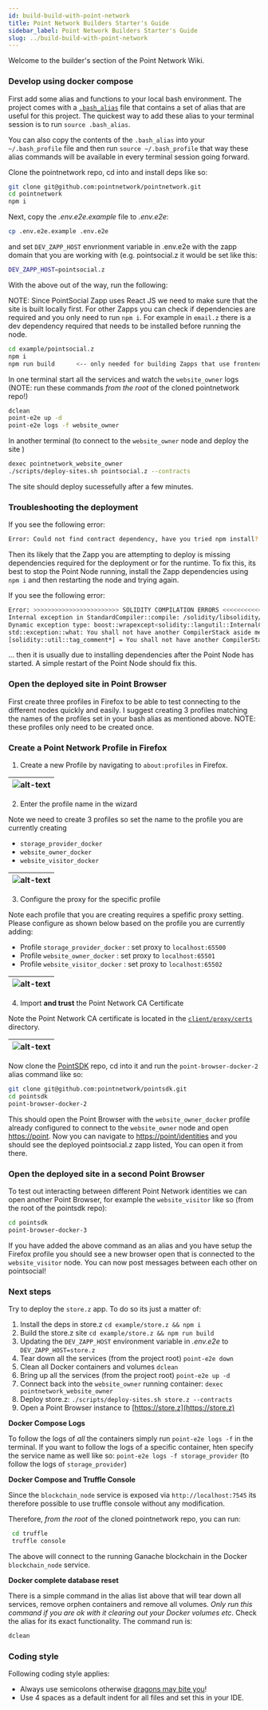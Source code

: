 ```yaml
---
id: build-build-with-point-network
title: Point Network Builders Starter's Guide
sidebar_label: Point Network Builders Starter's Guide
slug: ../build-build-with-point-network
---
```


Welcome to the builder's section of the Point Network Wiki.

### Develop using docker compose

First add some alias and functions to your local bash environment. The project comes with a [`.bash_alias`](https://github.com/pointnetwork/pointnetwork/blob/develop/.bash_alias) file that contains a set of alias that are useful for this project. The quickest way to add these alias to your terminal session is to run `source .bash_alias`.

You can also copy the contents of the `.bash_alias` into your `~/.bash_profile` file and then run `source ~/.bash_profile` that way these alias commands will be available in every terminal session going forward.

Clone the pointnetwork repo, cd into and install deps like so:

```bash
git clone git@github.com:pointnetwork/pointnetwork.git
cd pointnetwork
npm i
```

Next, copy the *.env.e2e.example* file to *.env.e2e*:

```bash
cp .env.e2e.example .env.e2e
```

and set `DEV_ZAPP_HOST` envrionment variable in .env.e2e with the zapp domain that you are working with (e.g. pointsocial.z it would be set like this:

```bash
DEV_ZAPP_HOST=pointsocial.z
```

With the above out of the way, run the following:

NOTE: Since PointSocial Zapp uses React JS we need to make sure that the site is built locally first. For other Zapps you can check if dependencies are required and you only need to run `npm i`. For example in `email.z` there is a dev dependency required that needs to be installed before running the node.

```bash
cd example/pointsocial.z
npm i
npm run build      <-- only needed for building Zapps that use frontend libraries like React JS
```

In one terminal start all the services and watch the `website_owner` logs (NOTE: run these commands *from the root* of the cloned pointnetwork repo!)

```bash
dclean
point-e2e up -d
point-e2e logs -f website_owner
```

In another terminal (to connect to the `website_owner` node and deploy the site )

```bash
dexec pointnetwork_website_owner
./scripts/deploy-sites.sh pointsocial.z --contracts
```

The site should deploy sucessefully after a few minutes.

### Troubleshooting the deployment

If you see the following error:

```bash
Error: Could not find contract dependency, have you tried npm install?
```

Then its likely that the Zapp you are attempting to deploy is missing dependencies required for the deployment or for the runtime. To fix this, its best to stop the Point Node running, install the Zapp dependencies using `npm i` and then restarting the node and trying again.

If you see the following error:

```bash
Error: >>>>>>>>>>>>>>>>>>>>>>>> SOLIDITY COMPILATION ERRORS <<<<<<<<<<<<<<<<<<<<<<<<
Internal exception in StandardCompiler::compile: /solidity/libsolidity/interface/CompilerStack.cpp(104): Throw in function solidity::frontend::CompilerStack::CompilerStack(ReadCallback::Callback)
Dynamic exception type: boost::wrapexcept<solidity::langutil::InternalCompilerError>
std::exception::what: You shall not have another CompilerStack aside me.
[solidity::util::tag_comment*] = You shall not have another CompilerStack aside me.
```

... then it is usually due to installing dependencies after the Point Node has started. A simple restart of the Point Node should fix this.

### Open the deployed site in Point Browser

First create three profiles in Firefox to be able to test connecting to the different nodes quickly and easily. I suggest creating 3 profiles matching the names of the profiles set in your bash alias as mentioned above. NOTE: these profiles only need to be created once.

### Create a Point Network Profile in Firefox

1. Create a new Profile by navigating to `about:profiles` in Firefox.

| ![alt-text](../assets/1-add-new-firefox-profile.png) |
| ------------------------------------- |

2. Enter the profile name in the wizard

Note we need to create 3 profiles so set the name to the profile you are currently creating

* `storage_provider_docker`
* `website_owner_docker`
* `website_visitor_docker`

| ![alt-text](../assets/2-add-new-firefox-profile.png) |
| ------------------------------------- |

3. Configure the proxy for the specific profile

Note each profile that you are creating requires a spefific proxy setting. Please configure as shown below based on the profile you are currently adding:

* Profile `storage_provider_docker` : set proxy to `localhost:65500`
* Profile `website_owner_docker` : set proxy to `localhost:65501`
* Profile `website_visitor_docker` : set proxy to `localhost:65502`

| ![alt-text](../assets/3-config-firefox-proxy.png) |
| ------------------------------------- |

4. Import **and trust** the Point Network CA Certificate

Note the Point Network CA certificate is located in the [`client/proxy/certs`](https://github.com/pointnetwork/pointnetwork/tree/develop/client/proxy/certs) directory.

| ![alt-text](../assets/4-import-ca-firefox.png) |
| ------------------------------------- |


Now clone the [PointSDK](https://github.com/pointnetwork/pointsdk) repo, cd into it and run the `point-browser-docker-2` alias command like so:

```bash
git clone git@github.com:pointnetwork/pointsdk.git
cd pointsdk
point-browser-docker-2
```

This should open the Point Browser with the `website_owner_docker` profile already configured to connect to the `website_owner` node and open [https://point](https://point). Now you can navigate to [https://point/identities](https://point/identities) and you should see the deployed pointsocial.z zapp listed, You can open it from there.

### Open the deployed site in a second Point Browser

To test out interacting between different Point Network identities we can open another Point Browser, for example the `website_visitor` like so (from the root of the pointsdk repo):

```bash
cd pointsdk
point-browser-docker-3
```

If you have added the above command as an alias and you have setup the Firefox profile you should see a new browser open that is connected to the `website_visitor` node. You can now post messages between each other on pointsocial!

### Next steps

Try to deploy the `store.z` app. To do so its just a matter of:

1. Install the deps in store.z `cd example/store.z && npm i`
1. Build the store.z site `cd example/store.z && npm run build`
1. Updating the `DEV_ZAPP_HOST` environment variable in *.env.e2e* to `DEV_ZAPP_HOST=store.z`
1. Tear down all the services (from the project root) `point-e2e down`
1. Clean all Docker containers and volumes `dclean`
1. Bring up all the services (from the project root) `point-e2e up -d`
1. Connect back into the `website_owner` running container: `dexec pointnetwork_website_owner`
1. Deploy store.z: `./scripts/deploy-sites.sh store.z --contracts`
1. Open a Point Browser instance to [https://store.z](https://store.z)

**Docker Compose Logs**

To follow the logs of *all* the containers simply run `point-e2e logs -f` in the terminal. If you want to follow the logs of a specific container, hten specify the service name as well like so: `point-e2e logs -f storage_provider` (to follow the logs of `storage_provider`)

**Docker Compose and Truffle Console**

Since the `blockchain_node` service is exposed via `http://localhost:7545` its therefore possible to use truffle console without any modification.

Therefore, *from the root* of the cloned pointnetwork repo, you can run:

```bash
 cd truffle
 truffle console
 ```

 The above will connect to the running Ganache blockchain in the Docker `blockchain_node` service.

 **Docker complete database reset**

 There is a simple command in the alias list above that will tear down all services, remove orphen containers and remove all volumes. *Only run this command if you are ok with it clearing out your Docker volumes etc*. Check the alias for its exact functionality. The command run is:

 ```bash
 dclean
 ```

### Coding style

Following coding style applies:

* Always use semicolons otherwise [dragons may bite you](https://www.freecodecamp.org/news/codebyte-why-are-explicit-semicolons-important-in-javascript-49550bea0b82/)!
* Use 4 spaces as a default indent for all files and set this in your IDE.